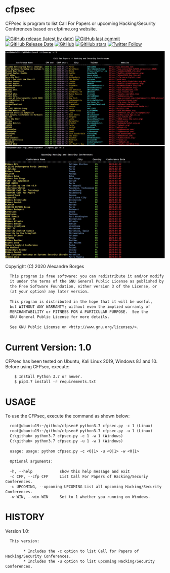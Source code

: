 # cfpsec
CFPsec is program to list Call For Papers or upcoming Hacking/Security Conferences based on cfptime.org website.

[<img alt="GitHub release (latest by date)" src="https://img.shields.io/github/v/release/alexandreborges/cfpsec?color=Red&style=for-the-badge">](https://github.com/alexandreborges/cfpsec/releases/tag/1.0) [<img alt="GitHub last commit" src="https://img.shields.io/github/last-commit/alexandreborges/cfpsec?color=Yellow&style=for-the-badge">](https://github.com/alexandreborges/cfpsec/releases) [<img alt="GitHub Release Date" src="https://img.shields.io/github/release-date/alexandreborges/cfpsec?label=Release%20Date&style=for-the-badge">](https://github.com/alexandreborges/cfpsec/releases) [<img alt="GitHub" src="https://img.shields.io/github/license/alexandreborges/cfpsec?style=for-the-badge">](https://github.com/alexandreborges/cfpsec/blob/master/LICENSE) 
[<img alt="GitHub stars" src="https://img.shields.io/github/stars/alexandreborges/cfpsec?logoColor=Red&style=for-the-badge">](https://github.com/alexandreborges/cfpsec/stargazers) [<img alt="Twitter Follow" src="https://img.shields.io/twitter/follow/ale_sp_brazil?color=blueviolet&style=for-the-badge">](https://twitter.com/ale_sp_brazil)

![Alt text](pictures/picture_1.jpg?raw=true "Title")
![Alt text](pictures/picture_2.jpg?raw=true "Title")

Copyright (C)  2020 Alexandre Borges <alexandreborges at blackstormsecurity dot com>

      This program is free software: you can redistribute it and/or modify
      it under the terms of the GNU General Public License as published by
      the Free Software Foundation, either version 3 of the License, or
      (at your option) any later version.

      This program is distributed in the hope that it will be useful,
      but WITHOUT ANY WARRANTY; without even the implied warranty of
      MERCHANTABILITY or FITNESS FOR A PARTICULAR PURPOSE.  See the
      GNU General Public License for more details.

      See GNU Public License on <http://www.gnu.org/licenses/>.
      
 # Current Version: 1.0
 
 CFPsec has been tested on Ubuntu, Kali Linux 2019, Windows 8.1 and 10. Before using CFPsec, execute:

        $ Install Python 3.7 or newer.
        $ pip3.7 install -r requirements.txt
 
 # USAGE

To use the CFPsec, execute the command as shown below:

      root@ubuntu19:~/github/cfpsec# python3.7 cfpsec.py -c 1 (Linux)
      root@ubuntu19:~/github/cfpsec# python3.7 cfpsec.py -u 1 (Linux)
      C:\github> python3.7 cfpsec.py -c 1 -w 1 (Windows)
      C:\github> python3.7 cfpsec.py -u 1 -w 1 (Windows)

      usage: usage: python cfpsec.py -c <0|1> -u <0|1> -w <0|1>
      
      Optional arguments:
      
      -h, --help            show this help message and exit
      -c CFP, --cfp CFP     List Call For Papers of Hacking/Securiy Conferences.
      -u UPCOMING, --upcoming UPCOMING List all upcoming Hacking/Security Conferences.
      -w WIN, --win WIN     Set to 1 whether you running on Windows.
 
 # HISTORY

Version 1.0:

      This version:
      
            * Includes the -c option to list Call for Papers of Hacking/Security Conferences. 
            * Includes the -u option to list upcoming Hacking/Security Conferences.

